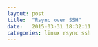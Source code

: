 ```yaml
---
layout: post
title:  "Rsync over SSH"
date:   2015-03-31 18:32:11
categories: linux rsync ssh
---
```


<script src="https://gist.github.com/AnBat/c69c84ab6a5511dce1d7.js"></script>